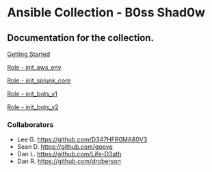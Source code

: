 # Ansible Collection - B0ss Shad0w

## Documentation for the collection.

[Getting Started](./docs/getting_started.md)

[Role - init_aws_env](./roles/init_aws_env/README.md)

[Role - init_splunk_core](./roles/init_splunk_core/README.md)

[Role - init_bots_v1](./roles/init_bots_v1/README.md)

[Role - init_bots_v2](./roles/init_bots_v2/README.md)

### Collaborators
- Lee G.       https://github.com/D347HFR0MA80V3
- Sean D.      https://github.com/gopye
- Dan L.       https://github.com/Life-D3ath 
- Dan R.       https://github.com/droberson
